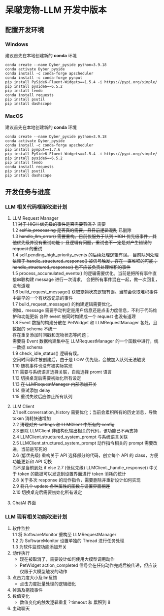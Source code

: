 # 呆啵宠物-LLM 开发中版本

  
## 配置开发环境

### Windows
  建议首先在本地创建新的 **conda** 环境  
  ```
  conda create --name Dyber_pyside python=3.9.18
  conda activate Dyber_pyside
  conda install -c conda-forge apscheduler
  conda install -c conda-forge pynput
  pip install PySide6-Fluent-Widgets==1.5.4 -i https://pypi.org/simple/
  pip install pyside6==6.5.2
  pip install tendo
  conda install requests
  pip install psutil
  pip install dashscope
  ```

  
### MacOS
  建议首先在本地创建新的 **conda** 环境  
  ```
  conda create --name Dyber_pyside python=3.9.18
  conda activate Dyber_pyside
  conda install -c conda-forge apscheduler
  pip install pynput==1.7.6
  pip install PySide6-Fluent-Widgets==1.5.4 -i https://pypi.org/simple/
  pip install pyside6==6.5.2
  pip install tendo
  conda install requests
  pip install psutil
  pip install dashscope
  ```
  

## 开发任务与进度 

### LLM 相关代码框架改进计划
1. LLM Request Manager  
    1.1 ~~对于 HIGH 优先级的事件是否需要节流？~~ 需要  
    1.2 ~~self.is_processing 是否真的需要，且目前逻辑混乱~~ 已删除  
    1.3 ~~handle_llm_error() 需要重构。目前仅服务于队列 HIGH 优先级事件，其他优先级并没有重试功能；
        且逻辑有问题，重试也不一定是对产生错误的 request 的重试~~  
    1.4 ~~self.pending_high_priority_events 的后续处理逻辑有误。~~
        ~~目前队列处理依赖于 handle_structured_response() 被信号触发，存在一直堆积的可能；~~ 
        ~~handle_structured_response() 也不应该负责处理堆积的事件~~  
    1.5 process_accumulated_events() 的逻辑需要优化。当前是把所有事件直接串联构建 message 进行一次请求，
        会把所有事件混在一起，做一次回复，没有道理  
    1.6 build_request_message() 获取宠物状态逻辑有误。当前会获取堆积事件中最早的一个有状态记录的事件  
    1.7 build_request_message() 的构建逻辑需要优化。  
        例如，message 需要手动判定是用户信息还是点击力度信息，不利于代码维护和功能更新 
        各种 event 被同时构建成一个 request 也没有道理  
    1.8 Event 数据的构建分散在 PetWidget 和 LLMRequestManager 各处，且数据的 schema 不统一  
        存在重复添加时间戳和宠物状态等问题；  
        需要将 Event 数据构建集中在 LLMRequestManager 的一个函数中进行，统一数据 schema  
    1.9 check_idle_status() 逻辑有误。  
        空闲时间事件被创建后，由于是 LOW 优先级，会被加入队列无法触发  
    1.10 随机事件也没有被实际实现  
    1.11 需要与系统语言选择关联，自动选择 promt 语言  
    1.12 切换桌宠后需要初始化所有设定  
    1.13 ~~在 LLMRequestManager 内部添加开关~~  
    1.14 重试添加 delay  
    1.15 重试失败后应停止所有队列  
    
  
2. LLM Client  
    2.1 self.conversation_history 需要优化；当前会累积所有的历史消息，导致 token 消耗快速增加  
    2.2 ~~清理对齐 settings 和 LLMClient 中所有的 config~~  
    2.3 删除 LLMClient 非结构化输出相关的代码，该功能已不再支持  
    2.4 LLMClient.structured_system_prompt 与系统语言关联  
    2.5 LLMClient.structured_system_prompt 动作指令相关的 prompt 需要改进，当前是写死的  
    2.6 (低优先级) 重构关于 API 选择部分的代码，创立每个 API 的 class，方便功能更新和 API 切换  
        而不是当前到处 if else
    2.7 (低优先级) LLMClient._handle_response() 中关于 token 的数据可以发送到设置界面进行 token 消耗的统计  
    2.8 关于多次 response 的动作指令，需要删除并重新设计如何实现  
    2.9 ~~将几个 update 各种属性的函数与设置界面相连~~  
    2.10 切换桌宠后需要初始化所有设定
  
  
3. ChatAI 界面  



### LLM 现有相关功能改进计划
1. 软件监控  
    1.1 将 SoftwareMonitor 重构至 LLMRequestManager  
    1.2 为 SoftwareMonitor 设置单独的 Thread 进行任务处理  
    1.3 为软件监控功能添加开关  
2. 动作执行
    - 现在被取消了，需要设计如何使用大模型调用动作
    - PetWidget action_completed 信号会在任何动作完成后被传递，但应该仅限于大模型触发的动作
3. 点击力度大小及llm反馈
    - 点击力度批量处理的逻辑细化
4. 掉落及拖拽事件
5. 数值变化
    - 数值变化的触发逻辑重复？timeout 和 累积到 8
6. 主动聊天


